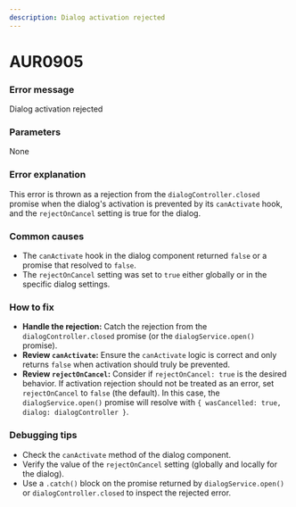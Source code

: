 ```yaml
---
description: Dialog activation rejected
---
```


# AUR0905

### **Error message**

Dialog activation rejected

### **Parameters**

None

### Error explanation

This error is thrown as a rejection from the `dialogController.closed` promise when the dialog's activation is prevented by its `canActivate` hook, and the `rejectOnCancel` setting is true for the dialog.

### Common causes

- The `canActivate` hook in the dialog component returned `false` or a promise that resolved to `false`.
- The `rejectOnCancel` setting was set to `true` either globally or in the specific dialog settings.

### How to fix

- **Handle the rejection:** Catch the rejection from the `dialogController.closed` promise (or the `dialogService.open()` promise).
- **Review `canActivate`:** Ensure the `canActivate` logic is correct and only returns `false` when activation should truly be prevented.
- **Review `rejectOnCancel`:** Consider if `rejectOnCancel: true` is the desired behavior. If activation rejection should not be treated as an error, set `rejectOnCancel` to `false` (the default). In this case, the `dialogService.open()` promise will resolve with `{ wasCancelled: true, dialog: dialogController }`.

### Debugging tips

- Check the `canActivate` method of the dialog component.
- Verify the value of the `rejectOnCancel` setting (globally and locally for the dialog).
- Use a `.catch()` block on the promise returned by `dialogService.open()` or `dialogController.closed` to inspect the rejected error.
